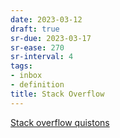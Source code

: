 ```yaml
---
date: 2023-03-12
draft: true
sr-due: 2023-03-17
sr-ease: 270
sr-interval: 4
tags:
- inbox
- definition
title: Stack Overflow
---
```

   
[Stack overflow quistons](https://stackoverflow.com/questions)